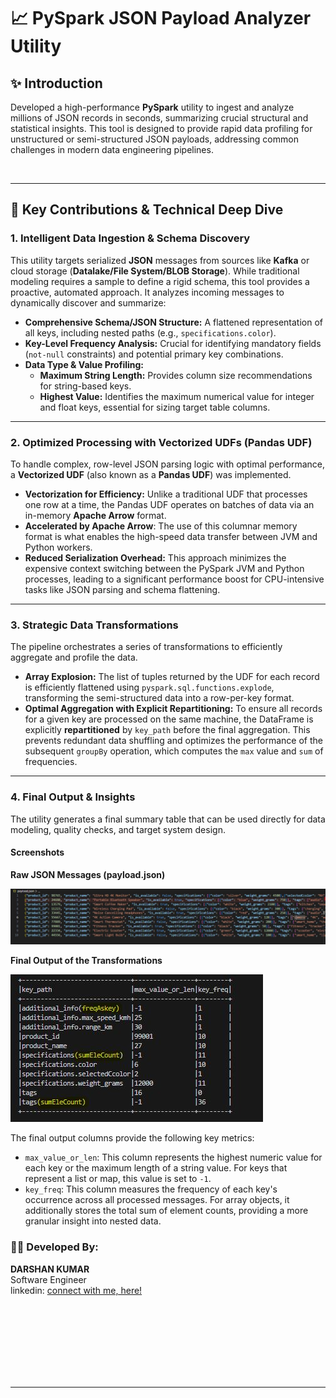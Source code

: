 # 📈 PySpark JSON Payload Analyzer Utility

## ✨ Introduction

Developed a high-performance **PySpark** utility to ingest and analyze millions of JSON records in seconds, summarizing crucial structural and statistical insights. This tool is designed to provide rapid data profiling for unstructured or semi-structured JSON payloads, addressing common challenges in modern data engineering pipelines.

<br>

---

## 🚀 Key Contributions & Technical Deep Dive

### **1. Intelligent Data Ingestion & Schema Discovery**
This utility targets serialized **JSON** messages from sources like **Kafka** or cloud storage (**Datalake/File System/BLOB Storage**). While traditional modeling requires a sample to define a rigid schema, this tool provides a proactive, automated approach. It analyzes incoming messages to dynamically discover and summarize:

* **Comprehensive Schema/JSON Structure:** A flattened representation of all keys, including nested paths (e.g., `specifications.color`).
* **Key-Level Frequency Analysis:** Crucial for identifying mandatory fields (`not-null` constraints) and potential primary key combinations.
* **Data Type & Value Profiling:**
    * **Maximum String Length:** Provides column size recommendations for string-based keys.
    * **Highest Value:** Identifies the maximum numerical value for integer and float keys, essential for sizing target table columns.

---

### **2. Optimized Processing with Vectorized UDFs (Pandas UDF)**
To handle complex, row-level JSON parsing logic with optimal performance, a **Vectorized UDF** (also known as a **Pandas UDF**) was implemented.

* **Vectorization for Efficiency:** Unlike a traditional UDF that processes one row at a time, the Pandas UDF operates on batches of data via an in-memory **Apache Arrow** format.
* **Accelerated by Apache Arrow**: The use of this columnar memory format is what enables the high-speed data transfer between JVM and Python workers.
* **Reduced Serialization Overhead:** This approach minimizes the expensive context switching between the PySpark JVM and Python processes, leading to a significant performance boost for CPU-intensive tasks like JSON parsing and schema flattening.

---

### **3. Strategic Data Transformations**
The pipeline orchestrates a series of transformations to efficiently aggregate and profile the data.

* **Array Explosion:** The list of tuples returned by the UDF for each record is efficiently flattened using `pyspark.sql.functions.explode`, transforming the semi-structured data into a row-per-key format.
* **Optimal Aggregation with Explicit Repartitioning:** To ensure all records for a given key are processed on the same machine, the DataFrame is explicitly **repartitioned** by `key_path` before the final aggregation. This prevents redundant data shuffling and optimizes the performance of the subsequent `groupBy` operation, which computes the `max` value and `sum` of frequencies.

---

### **4. Final Output & Insights**
The utility generates a final summary table that can be used directly for data modeling, quality checks, and target system design.

#### Screenshots

**Raw JSON Messages (payload.json)**

![raw payload](/assets/payload_jsons.JPG)

**Final Output of the Transformations**

![raw payload](/assets/final_output.JPG)

The final output columns provide the following key metrics:

* `max_value_or_len`: This column represents the highest numeric value for each key or the maximum length of a string value. For keys that represent a list or map, this value is set to `-1`.
* `key_freq`: This column measures the frequency of each key's occurrence across all processed messages. For array objects, it additionally stores the total sum of element counts, providing a more granular insight into nested data.

### 🧑‍💻 Developed By:

<b>DARSHAN KUMAR</b><br>
 Software Engineer<br>
linkedin: [connect with me, here!](https://www.linkedin.com/in/darshan-k-489226201/)

<br><br><br><br>
---
---
